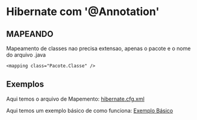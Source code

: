 # Hibernate com '@Annotation'
## MAPEANDO
Mapeamento de classes nao precisa extensao, apenas o pacote e o nome do arquivo .java

`<mapping class="Pacote.Classe" />`
## Exemplos
Aqui temos o arquivo de Mapemento: [hibernate.cfg.xml](hibernate.cfg.xml)

Aqui temos um exemplo básico de como funciona: [Exemplo Básico](Basico.java)